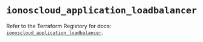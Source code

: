 # `ionoscloud_application_loadbalancer`

Refer to the Terraform Registory for docs: [`ionoscloud_application_loadbalancer`](https://registry.terraform.io/providers/ionos-cloud/ionoscloud/6.4.1/docs/resources/application_loadbalancer).
